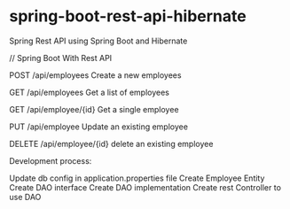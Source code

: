 # spring-boot-rest-api-hibernate
Spring Rest API using Spring Boot and Hibernate

// Spring Boot With Rest API
 
 POST		/api/employees		Create a new employees
 
 GET		/api/employees		Get a list of employees
 
 GET		/api/employee/{id}	Get a single employee
 
 PUT		/api/employee		Update an existing employee
 
 DELETE		/api/employee/{id}	delete an existing employee
 
 
 
 Development process:
 
 Update db config in application.properties file
 Create Employee Entity
 Create DAO interface
 Create DAO implementation
 Create rest Controller to use DAO
